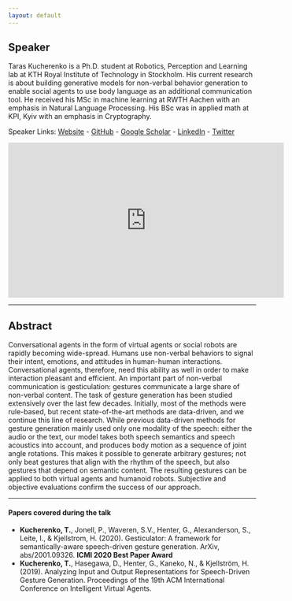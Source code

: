 ```yaml
---
layout: default
---
```

## Speaker

Taras Kucherenko is a Ph.D. student at Robotics, Perception and Learning lab at KTH Royal Institute of Technology in Stockholm. His current research is about building generative models for non-verbal behavior generation to enable social agents to use body language as an additional communication tool. He received his MSc in machine learning at RWTH Aachen with an emphasis in Natural Language Processing. His BSc was in applied math at KPI, Kyiv with an emphasis in Cryptography.

Speaker Links: [Website](https://svito-zar.github.io) - [GitHub](https://github.com/svito-zar) - [Google Scholar](https://scholar.google.com/citations?user=aI_16pYAAAAJ&hl=en) - [LinkedIn](https://www.linkedin.com/in/taras-kucherenko-9b049198/) - [Twitter](https://twitter.com/SvitozarTaras)


<iframe width="560" height="315" src="https://www.youtube.com/embed/VQ8he6jjW08" frameborder="0" allow="accelerometer; autoplay; encrypted-media; gyroscope; picture-in-picture" allowfullscreen></iframe>


---

## Abstract
Conversational agents in the form of virtual agents or social robots are rapidly becoming wide-spread. Humans use non-verbal behaviors to signal their intent, emotions, and attitudes in human-human interactions. Conversational agents, therefore, need this ability as well in order to make interaction pleasant and efficient. An important part of non-verbal communication is gesticulation: gestures communicate a large share of non-verbal content. The task of gesture generation has been studied extensively over the last few decades. Initially, most of the methods were rule-based, but recent state-of-the-art methods are data-driven, and we continue this line of research. While previous data-driven methods for gesture generation mainly used only one modality of the speech: either the audio or the text, our model takes both speech semantics and speech acoustics into account, and produces body motion as a sequence of joint angle rotations. This makes it possible to generate arbitrary gestures; not only beat gestures that align with the rhythm of the speech, but also gestures that depend on semantic content. The resulting gestures can be applied to both virtual agents and humanoid robots. Subjective and objective evaluations confirm the success of our approach.

---

#### Papers covered during the talk
* **Kucherenko, T.**, Jonell, P., Waveren, S.V., Henter, G., Alexanderson, S., Leite, I., & Kjellstrom, H. (2020). Gesticulator: A framework for semantically-aware speech-driven gesture generation. ArXiv, abs/2001.09326. **ICMI 2020 Best Paper Award**
* **Kucherenko, T.**, Hasegawa, D., Henter, G., Kaneko, N., & Kjellström, H. (2019). Analyzing Input and Output Representations for Speech-Driven Gesture Generation. Proceedings of the 19th ACM International Conference on Intelligent Virtual Agents.


